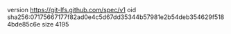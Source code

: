 version https://git-lfs.github.com/spec/v1
oid sha256:07175667177f82ad0e4c5d67dd35344b57981e2b54deb354629f5184bde85c6e
size 4195
